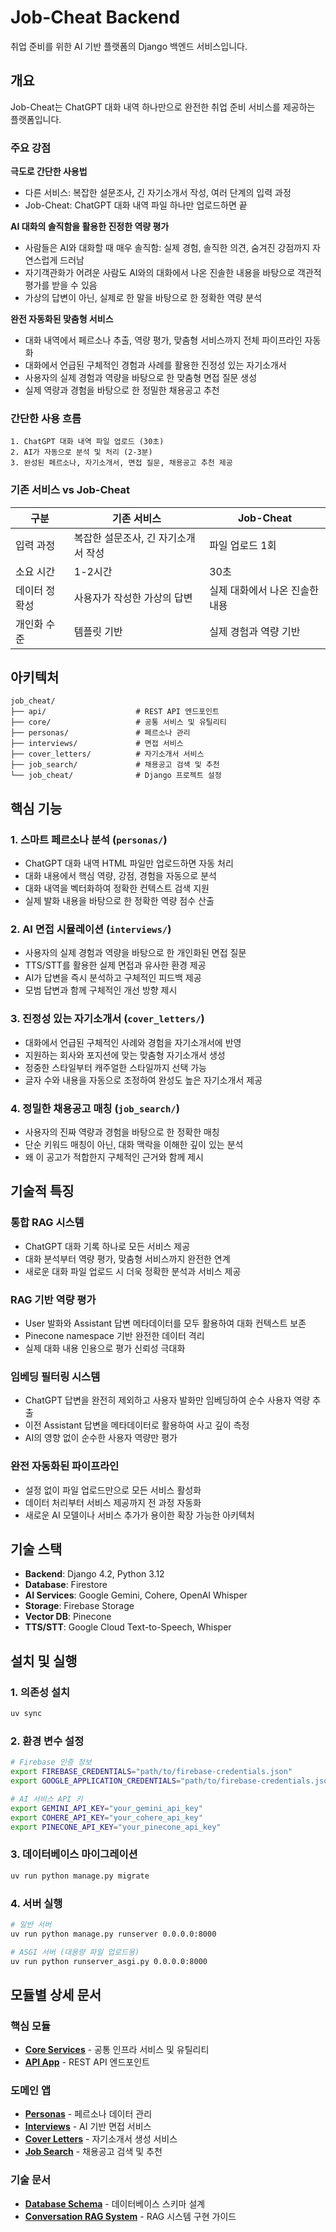 # Job-Cheat Backend

취업 준비를 위한 AI 기반 플랫폼의 Django 백엔드 서비스입니다.

## 개요

Job-Cheat는 ChatGPT 대화 내역 하나만으로 완전한 취업 준비 서비스를 제공하는 플랫폼입니다.

### 주요 강점

**극도로 간단한 사용법**

- 다른 서비스: 복잡한 설문조사, 긴 자기소개서 작성, 여러 단계의 입력 과정
- Job-Cheat: ChatGPT 대화 내역 파일 하나만 업로드하면 끝

**AI 대화의 솔직함을 활용한 진정한 역량 평가**

- 사람들은 AI와 대화할 때 매우 솔직함: 실제 경험, 솔직한 의견, 숨겨진 강점까지 자연스럽게 드러남
- 자기객관화가 어려운 사람도 AI와의 대화에서 나온 진솔한 내용을 바탕으로 객관적 평가를 받을 수 있음
- 가상의 답변이 아닌, 실제로 한 말을 바탕으로 한 정확한 역량 분석

**완전 자동화된 맞춤형 서비스**

- 대화 내역에서 페르소나 추출, 역량 평가, 맞춤형 서비스까지 전체 파이프라인 자동화
- 대화에서 언급된 구체적인 경험과 사례를 활용한 진정성 있는 자기소개서
- 사용자의 실제 경험과 역량을 바탕으로 한 맞춤형 면접 질문 생성
- 실제 역량과 경험을 바탕으로 한 정밀한 채용공고 추천

### 간단한 사용 흐름

```
1. ChatGPT 대화 내역 파일 업로드 (30초)
2. AI가 자동으로 분석 및 처리 (2-3분)
3. 완성된 페르소나, 자기소개서, 면접 질문, 채용공고 추천 제공
```

### 기존 서비스 vs Job-Cheat

| 구분          | 기존 서비스                         | Job-Cheat                      |
| ------------- | ----------------------------------- | ------------------------------ |
| 입력 과정     | 복잡한 설문조사, 긴 자기소개서 작성 | 파일 업로드 1회                |
| 소요 시간     | 1-2시간                             | 30초                           |
| 데이터 정확성 | 사용자가 작성한 가상의 답변         | 실제 대화에서 나온 진솔한 내용 |
| 개인화 수준   | 템플릿 기반                         | 실제 경험과 역량 기반          |

## 아키텍처

```
job_cheat/
├── api/                    # REST API 엔드포인트
├── core/                   # 공통 서비스 및 유틸리티
├── personas/               # 페르소나 관리
├── interviews/             # 면접 서비스
├── cover_letters/          # 자기소개서 서비스
├── job_search/             # 채용공고 검색 및 추천
└── job_cheat/              # Django 프로젝트 설정
```

## 핵심 기능

### 1. 스마트 페르소나 분석 (`personas/`)

- ChatGPT 대화 내역 HTML 파일만 업로드하면 자동 처리
- 대화 내용에서 핵심 역량, 강점, 경험을 자동으로 분석
- 대화 내역을 벡터화하여 정확한 컨텍스트 검색 지원
- 실제 발화 내용을 바탕으로 한 정확한 역량 점수 산출

### 2. AI 면접 시뮬레이션 (`interviews/`)

- 사용자의 실제 경험과 역량을 바탕으로 한 개인화된 면접 질문
- TTS/STT를 활용한 실제 면접과 유사한 환경 제공
- AI가 답변을 즉시 분석하고 구체적인 피드백 제공
- 모범 답변과 함께 구체적인 개선 방향 제시

### 3. 진정성 있는 자기소개서 (`cover_letters/`)

- 대화에서 언급된 구체적인 사례와 경험을 자기소개서에 반영
- 지원하는 회사와 포지션에 맞는 맞춤형 자기소개서 생성
- 정중한 스타일부터 캐주얼한 스타일까지 선택 가능
- 글자 수와 내용을 자동으로 조정하여 완성도 높은 자기소개서 제공

### 4. 정밀한 채용공고 매칭 (`job_search/`)

- 사용자의 진짜 역량과 경험을 바탕으로 한 정확한 매칭
- 단순 키워드 매칭이 아닌, 대화 맥락을 이해한 깊이 있는 분석
- 왜 이 공고가 적합한지 구체적인 근거와 함께 제시

## 기술적 특징

### 통합 RAG 시스템

- ChatGPT 대화 기록 하나로 모든 서비스 제공
- 대화 분석부터 역량 평가, 맞춤형 서비스까지 완전한 연계
- 새로운 대화 파일 업로드 시 더욱 정확한 분석과 서비스 제공

### RAG 기반 역량 평가

- User 발화와 Assistant 답변 메타데이터를 모두 활용하여 대화 컨텍스트 보존
- Pinecone namespace 기반 완전한 데이터 격리
- 실제 대화 내용 인용으로 평가 신뢰성 극대화

### 임베딩 필터링 시스템

- ChatGPT 답변을 완전히 제외하고 사용자 발화만 임베딩하여 순수 사용자 역량 추출
- 이전 Assistant 답변을 메타데이터로 활용하여 사고 깊이 측정
- AI의 영향 없이 순수한 사용자 역량만 평가

### 완전 자동화된 파이프라인

- 설정 없이 파일 업로드만으로 모든 서비스 활성화
- 데이터 처리부터 서비스 제공까지 전 과정 자동화
- 새로운 AI 모델이나 서비스 추가가 용이한 확장 가능한 아키텍처

## 기술 스택

- **Backend**: Django 4.2, Python 3.12
- **Database**: Firestore
- **AI Services**: Google Gemini, Cohere, OpenAI Whisper
- **Storage**: Firebase Storage
- **Vector DB**: Pinecone
- **TTS/STT**: Google Cloud Text-to-Speech, Whisper

## 설치 및 실행

### 1. 의존성 설치

```bash
uv sync
```

### 2. 환경 변수 설정

```bash
# Firebase 인증 정보
export FIREBASE_CREDENTIALS="path/to/firebase-credentials.json"
export GOOGLE_APPLICATION_CREDENTIALS="path/to/firebase-credentials.json"

# AI 서비스 API 키
export GEMINI_API_KEY="your_gemini_api_key"
export COHERE_API_KEY="your_cohere_api_key"
export PINECONE_API_KEY="your_pinecone_api_key"
```

### 3. 데이터베이스 마이그레이션

```bash
uv run python manage.py migrate
```

### 4. 서버 실행

```bash
# 일반 서버
uv run python manage.py runserver 0.0.0.0:8000

# ASGI 서버 (대용량 파일 업로드용)
uv run python runserver_asgi.py 0.0.0.0:8000
```

## 모듈별 상세 문서

### 핵심 모듈

- [**Core Services**](core/README_Core_Services.md) - 공통 인프라 서비스 및 유틸리티
- [**API App**](api/README_API_App.md) - REST API 엔드포인트

### 도메인 앱

- [**Personas**](personas/README_Personas_App.md) - 페르소나 데이터 관리
- [**Interviews**](interviews/README_Interviews_App.md) - AI 기반 면접 서비스
- [**Cover Letters**](cover_letters/README_Cover_Letters_App.md) - 자기소개서 생성 서비스
- [**Job Search**](job_search/README_Job_Search_App.md) - 채용공고 검색 및 추천

### 기술 문서

- [**Database Schema**](docs/README_Database_Schema.md) - 데이터베이스 스키마 설계
- [**Conversation RAG System**](core/services/README_Conversation_RAG_System.md) - RAG 시스템 구현 가이드
